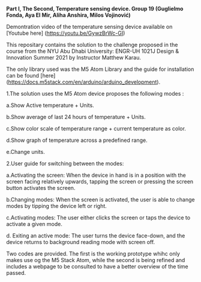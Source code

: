 **Part I, The Second, Temperature sensing device. Group 19 (Guglielmo Fonda, Aya El Mir, Aliha Anshira, Milos Vojinović)**

Demontration video of the temperature sensing device available on [Youtube here] (https://youtu.be/GywzBrWc-GI)

This repositary contains the solution to the challenge proposed in the course from the NYU Abu Dhabi University: ENGR-UH 1021J Design & Innovation Summer 2021 by Instructor Matthew Karau.

The only library used was the M5 Atom Library and the guide for installation can be found [here] (https://docs.m5stack.com/en/arduino/arduino_development).

1.The solution uses the M5 Atom device proposes the following modes :

a.Show Active temperature + Units.

b.Show average of last 24 hours of temperature + Units.

c.Show color scale of temperature range + current temperature as color.

d.Show graph of temperature across a predefined range.

e.Change units.


2.User guide for switching between the modes:

a.Activating the screen:
When the device in hand is in a position with the screen facing relatively upwards, tapping the screen or pressing the screen button activates the screen.

b.Changing modes:
When the screen is activated, the user is able to change modes by tipping the device left or right.

c.Activating modes:
The user either clicks the screen or taps the device to activate a given mode.

d. Exiting an active mode:
The user turns the device face-down, and the device returns to background reading mode with screen off.

Two codes are provided. The first is the working prototype whihc only makes use og the M5 Stack Atom, while the second is being refined and includes a webpage to be consulted to have a better overview of the time passed. 

